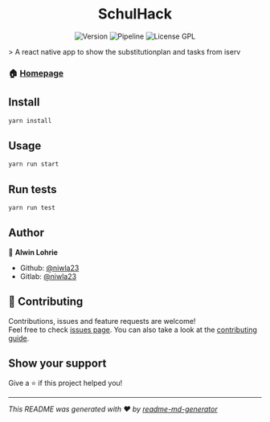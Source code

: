 <center>
<h1 align="center">SchulHack </h1>
<p>
  <img alt="Version" src="https://img.shields.io/badge/version-1.1.0-blue.svg?cacheSeconds=2592000" />
  <img alt="Pipeline" src="https://gitlab.com/niwla2305/schulhack/badges/master/pipeline.svg">
  <img alt="License GPL" src="https://img.shields.io/badge/License-GPL-yellow.svg">
</p>
</center>
> A react native app to show the substitutionplan and tasks from iserv

### 🏠 [Homepage](https://gitlab.com/Niwla23/schulhack)

## Install

```sh
yarn install
```

## Usage

```sh
yarn run start
```

## Run tests

```sh
yarn run test
```

## Author

👤 **Alwin Lohrie**

* Github: [@niwla23](https://github.com/niwla23)
* Gitlab: [@niwla23](https://gitlab.com/niwla23)

## 🤝 Contributing

Contributions, issues and feature requests are welcome!<br />Feel free to check [issues page](https://gitlab.com/niwla23/schulhack/-/issues). You can also take a look at the [contributing guide](https://gitlab.com/niwla23/schulhack/blob/master/CONTRIBUTING.md).

## Show your support

Give a ⭐️ if this project helped you!

***
_This README was generated with ❤️ by [readme-md-generator](https://github.com/kefranabg/readme-md-generator)_
